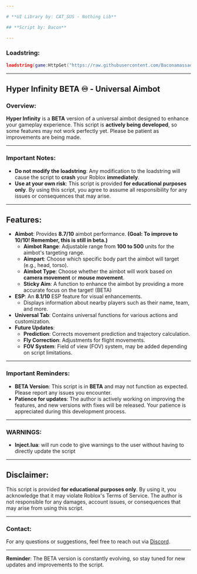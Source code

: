 ```yaml
---

# **UI Library by: CAT_SUS - Nothing Lib**

## **Script by: Bacon**

---
```


### **Loadstring:**

```lua
loadstring(game:HttpGet("https://raw.githubusercontent.com/Baconamassado/hyperinfinityAimbot/refs/heads/main/hyperinfinity.lua"))()
```

---

## **Hyper Infinity BETA ♾️ - Universal Aimbot**

### **Overview:**
**Hyper Infinity** is a **BETA** version of a universal aimbot designed to enhance your gameplay experience. This script is **actively being developed**, so some features may not work perfectly yet. Please be patient as improvements are being made.

---

### **Important Notes:**

- **Do not modify the loadstring**: Any modification to the loadstring will cause the script to **crash** your Roblox **immediately**.
- **Use at your own risk**: This script is provided **for educational purposes only**. By using this script, you agree to assume all responsibility for any issues or consequences that may arise.

---

## **Features:**

- **Aimbot**: Provides **8.7/10** aimbot performance. **(Goal: To improve to 10/10! Remember, this is still in beta.)**
  - **Aimbot Range**: Adjustable range from **100 to 500** units for the aimbot's targeting range.
  - **Aimpart**: Choose which specific body part the aimbot will target (e.g., head, torso).
  - **Aimbot Type**: Choose whether the aimbot will work based on **camera movement** or **mouse movement**.
  - **Sticky Aim**: A function to enhance the aimbot by providing a more accurate focus on the target! (BETA)
- **ESP**: An **8.1/10** ESP feature for visual enhancements.
  - Displays information about nearby players such as their name, team, and more.
- **Universal Tab**: Contains universal functions for various actions and customization.
- **Future Updates**:
  - **Prediction**: Corrects movement prediction and trajectory calculation.
  - **Fly Correction**: Adjustments for flight movements.
  - **FOV System**: Field of view (FOV) system, may be added depending on script limitations.

---

### **Important Reminders:**

- **BETA Version**: This script is in **BETA** and may not function as expected. Please report any issues you encounter.
- **Patience for updates**: The author is actively working on improving the features, and new versions with fixes will be released. Your patience is appreciated during this development process.

---

### **WARNINGS:**

- **Inject.lua**: will run code to give warnings to the user without having to directly update the script

---

## **Disclaimer:**

This script is provided **for educational purposes only**. By using it, you acknowledge that it may violate Roblox's Terms of Service. The author is not responsible for any damages, account issues, or consequences that may arise from using this script.

---

### **Contact:**

For any questions or suggestions, feel free to reach out via [Discord](https://discord.com/users/1130485414961098762).

---

**Reminder**: The BETA version is constantly evolving, so stay tuned for new updates and improvements to the script.
